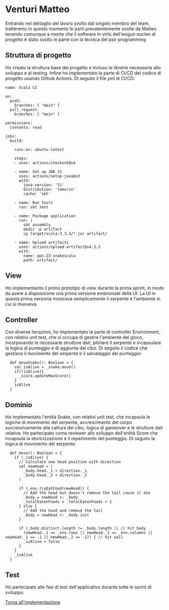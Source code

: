 # Venturi Matteo


Entrando nel dettaglio del lavoro svolto dal singolo membro del team, tratteremo in questo momento le parti prevalentemente svolte da Matteo tenendo comunque a mente che il software in virtù dell'esiguo nucleo di progetto è stato svolto in parte con la tecnica del pair programming

## Struttura di progetto
Ho creato la struttura base del progetto e incluso le librerie necessarie allo sviluppo e al testing. Infine ho implementato la parte di CI/CD del codice di progetto usando Github Actions.
Di seguito il file yml di CI/CD:
```
name: Scala CI

on:
  push:
    branches: [ "main" ]
  pull_request:
    branches: [ "main" ]

permissions:
  contents: read

jobs:
  build:

    runs-on: ubuntu-latest

    steps:
    - uses: actions/checkout@v4
    
    - name: Set up JDK 21
      uses: actions/setup-java@v3
      with:
        java-version: '21'
        distribution: 'temurin'
        cache: 'sbt'
        
    - name: Run tests
      run: sbt test

    - name: Package application
      run: |
        sbt assembly
        mkdir -p artifact
        cp target/scala-3.3.3/*.jar artifact/

    - name: Upload artifacts
      uses: actions/upload-artifact@v4.3.3
      with:
        name: pps-23-snakescala
        path: artifact/
```
## View
Ho implementanto il primo prototipo di view durante la prima sprint, in modo da avere a disposizione una prima versione embrionale della UI. La UI in questa prima versione mostrava semplicemente il serpente e l'ambiente in cui si muoveva.

## Controller
Con diverse iterazioni, ho implementato la parte di controller Environment, con relativi unit test, che si occupa di gestire l'ambiente del gioco, incorporando le necessarie strutture dati, pilotare il serpente e incapsulare la logica di punteggio e di aggiunta del cibo.
Di seguito il codice che gestisce il movimento del serpente e il salvataggio del punteggio:
```
  def moveSnake(): Boolean = {
    val isAlive = _snake.move()
    if(!isAlive){
      _score.updateMaxScore()
    }
    isAlive
  }
```

## Dominio
Ho implementato l'entità Snake, con relativi unit test, che incapsula le logiche di movimento del serpente, accrescimento del corpo successivamente alla cattura del cibo, logica di gameover e le strutture dati relative.
Ho partecipato come reviewer allo sviluppo dell'entità Score che incapsula la storicizzazione e il reperimento del punteggio.
Di seguito la logica di movimento del serpente:
```
  def move(): Boolean = {
    if (_isAlive) {
      // Calculate new head position with direction
      val newHead = (
        _body.head._1 + direction._1,
        _body.head._2 + direction._2
      )

      if (_env.tryEatFood(newHead)) {
        // Add the head but doesn't remove the tail cause it ate
        _body = newHead +: _body
        _totalEatenFoods = _totalEatenFoods + 1
      } else {
        // Add the head and remove the tail
        _body = newHead +: _body.init
      }

      if (_body.distinct.length != _body.length || // hit body
        (newHead._1 == _env.rows || newHead._2 == _env.columns || newHead._1 == -1 || newHead._2 == -1)) { // hit wall
        _isAlive = false
      }
    }
    _isAlive
  }
```

## Test
Ho partecipato alle fasi di test dell'applicativo durante tutte le sprint di sviluppo.

[Torna all'implementazione](../5-implementazione.md)
